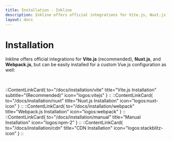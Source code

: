```yaml
---
title: Installation - Inkline
description: Inkline offers official integrations for Vite.js, Nuxt.js, and Webpack.js, but can be easily installed for a custom Vue.js configuration as well.
layout: docs
---
```


# Installation

Inkline offers official integrations for **Vite.js** (recommended), **Nuxt.js**, and **Webpack.js**, but can be easily installed for a custom Vue.js configuration as well:

<br>

::ContentLinkCard{ to="/docs/installation/vite" title="Vite.js Installation" subtitle="(Recommended)" icon="logos:vitejs" }
::
::ContentLinkCard{ to="/docs/installation/nuxt" title="Nuxt.js Installation" icon="logos:nuxt-icon" }
::
::ContentLinkCard{ to="/docs/installation/webpack" title="Webpack.js Installation" icon="logos:webpack" }
::
::ContentLinkCard{ to="/docs/installation/manual" title="Manual Installation" icon="logos:npm-2" }
::
::ContentLinkCard{ to="/docs/installation/cdn" title="CDN Installation" icon="logos:stackblitz-icon" }
::
